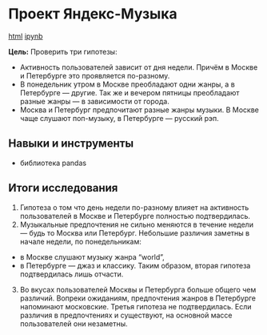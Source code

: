 # Проект Яндекс-Музыка

[html](https://github.com/Lud2022/Yandex_practicum/blob/main/Проект%20Яндекс-Музыка/Музыка%20больших%20городов.html)  [ipynb](https://github.com/Lud2022/Portfolio/blob/main/Проект%20Яндекс-Музыка/Яндекс%20Музыка.ipynb)
 
**Цель:** Проверить три гипотезы:
* Активность пользователей зависит от дня недели. Причём в Москве и Петербурге это проявляется по-разному.
* В понедельник утром в Москве преобладают одни жанры, а в Петербурге — другие. Так же и вечером пятницы преобладают разные жанры — в зависимости от города.
* Москва и Петербург предпочитают разные жанры музыки. В Москве чаще слушают поп-музыку, в Петербурге — русский рэп.
## Навыки и инструменты

- библиотека pandas

## Итоги исследования

1. Гипотеза о том что день недели по-разному влияет на активность пользователей в Москве и Петербурге полностью подтвердилась.
2. Музыкальные предпочтения не сильно меняются в течение недели — будь то Москва или Петербург. Небольшие различия заметны в начале недели, по понедельникам:
* в Москве слушают музыку жанра “world”,
* в Петербурге — джаз и классику.
Таким образом, вторая гипотеза подтвердилась лишь отчасти. 
3. Во вкусах пользователей Москвы и Петербурга больше общего чем различий. Вопреки ожиданиям, предпочтения жанров в Петербурге напоминают московские.
Третья гипотеза не подтвердилась. Если различия в предпочтениях и существуют, на основной массе пользователей они незаметны.
